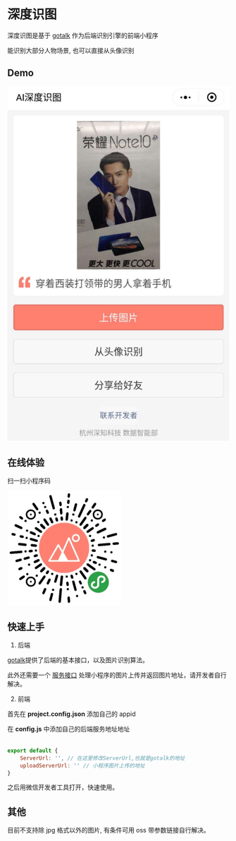 # 深度识图

深度识图是基于 [gotalk](https://github.com/agilab/gotalk) 作为后端识别引擎的前端小程序

能识别大部分人物场景, 也可以直接从头像识别

## Demo

![](./example/demo.jpeg)

## 在线体验

扫一扫小程序码

![](./example/qrcode.jpg)

## 快速上手

1. 后端

[gotalk](https://github.com/agilab/gotalk)提供了后端的基本接口，以及图片识别算法。

此外还需要一个 [服务接口](https://developers.weixin.qq.com/miniprogram/dev/api/network/upload/wx.uploadFile.html) 处理小程序的图片上传并返回图片地址，请开发者自行解决。

2. 前端

首先在 **project.config.json** 添加自己的 appid

在 **config.js** 中添加自己的后端服务地址地址

```js

export default {
    ServerUrl: '', // 在这里修改ServerUrl,也就是gotalk的地址
    uploadServerUrl: '' // 小程序图片上传的地址
}

```

之后用微信开发者工具打开，快速使用。

## 其他

目前不支持除 jpg 格式以外的图片, 有条件可用 oss 带参数链接自行解决。
